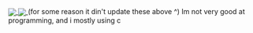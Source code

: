 <a href="">
  <img align="center" src="https://github-readme-stats.vercel.app/api?username=firelabs-io&theme=github_dark&hide=contribs&show_icons=true" />
</a>
<a href="">
  <img align="center" src="https://github-readme-stats.vercel.app/api/top-langs/?username=firelabs-io&theme=github_dark&layout=compact" />
</a>
(for some reason it din't update these above ^)
Im not very good at programming, and i mostly using c
